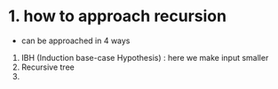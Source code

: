 # 1. how to approach recursion

- can be approached in 4 ways

1. IBH (Induction base-case Hypothesis) : here we make input smaller
2. Recursive tree
3.
